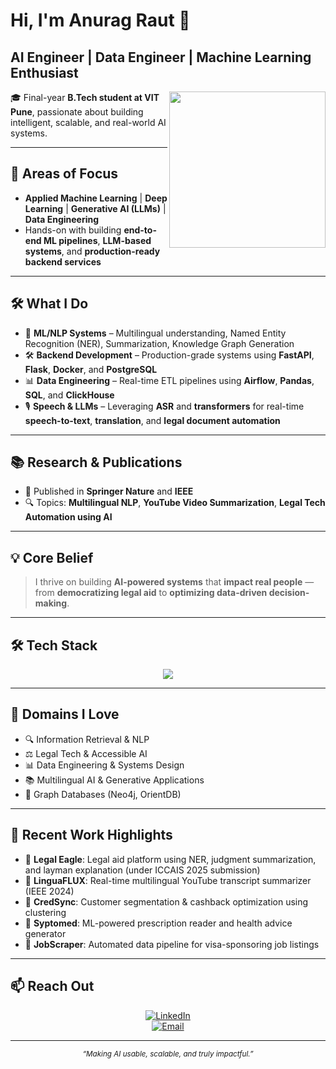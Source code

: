 # Hi, I'm Anurag Raut 👋  
## **AI Engineer | Data Engineer | Machine Learning Enthusiast**

<img align="right" src="https://user-images.githubusercontent.com/74038190/225813708-98b745f2-7d22-48cf-9150-083f1b00d6c9.gif" width="250"/>

🎓 Final-year **B.Tech student at VIT Pune**, passionate about building intelligent, scalable, and real-world AI systems.

---

## 🚀 Areas of Focus

- **Applied Machine Learning** | **Deep Learning** | **Generative AI (LLMs)** | **Data Engineering**
- Hands-on with building **end-to-end ML pipelines**, **LLM-based systems**, and **production-ready backend services**

---

## 🛠️ What I Do

- 🧠 **ML/NLP Systems** – Multilingual understanding, Named Entity Recognition (NER), Summarization, Knowledge Graph Generation  
- 🛠️ **Backend Development** – Production-grade systems using **FastAPI**, **Flask**, **Docker**, and **PostgreSQL**  
- 📊 **Data Engineering** – Real-time ETL pipelines using **Airflow**, **Pandas**, **SQL**, and **ClickHouse**  
- 🎙️ **Speech & LLMs** – Leveraging **ASR** and **transformers** for real-time **speech-to-text**, **translation**, and **legal document automation**

---

## 📚 Research & Publications

- 📝 Published in **Springer Nature** and **IEEE**  
- 🔍 Topics: **Multilingual NLP**, **YouTube Video Summarization**, **Legal Tech Automation using AI**

---

## 💡 Core Belief

> I thrive on building **AI-powered systems** that **impact real people** — from **democratizing legal aid** to **optimizing data-driven decision-making**.

---

## 🛠️ Tech Stack

<div align="center">
  <img src="https://skillicons.dev/icons?i=python,java,cpp,js,react,flutter,tensorflow,pytorch,docker,aws,postgres,redis,fastapi,git,linux&theme=light" />
</div>

---

## 🧩 Domains I Love

- 🔍 Information Retrieval & NLP  
- ⚖️ Legal Tech & Accessible AI  
- 📊 Data Engineering & Systems Design  
- 📚 Multilingual AI & Generative Applications  
- 🧩 Graph Databases (Neo4j, OrientDB)

---

## 📌 Recent Work Highlights

- 🔹 **Legal Eagle**: Legal aid platform using NER, judgment summarization, and layman explanation (under ICCAIS 2025 submission)  
- 🔹 **LinguaFLUX**: Real-time multilingual YouTube transcript summarizer (IEEE 2024)  
- 🔹 **CredSync**: Customer segmentation & cashback optimization using clustering  
- 🔹 **Syptomed**: ML-powered prescription reader and health advice generator  
- 🔹 **JobScraper**: Automated data pipeline for visa-sponsoring job listings

---

## 📫 Reach Out

<div align="center">

[![LinkedIn](https://img.shields.io/badge/LinkedIn-Anurag%20Raut-blue?style=for-the-badge&logo=linkedin)](https://www.linkedin.com/in/anurag-raut-338b8b2b8)  
[![Email](https://img.shields.io/badge/Gmail-anuragrautxyz@gmail.com-red?style=for-the-badge&logo=gmail)](mailto:anuragrautxyz@gmail.com)

</div>

---

<div align="center">
  <sub><i>“Making AI usable, scalable, and truly impactful.”</i></sub>
</div>
